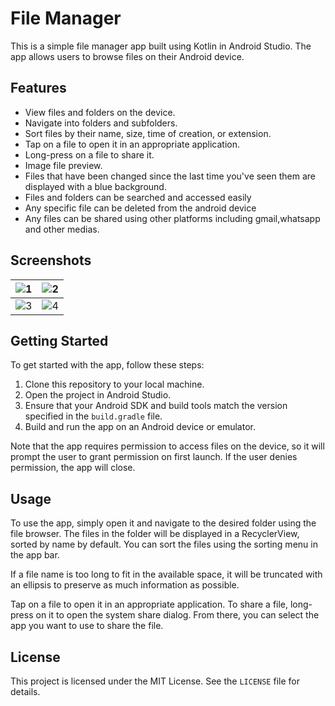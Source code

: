 # File Manager

This is a simple file manager app built using Kotlin in Android Studio. The app allows users to browse files on their Android device.

## Features

- View files and folders on the device.
- Navigate into folders and subfolders.
- Sort files by their name, size, time of creation, or extension.
- Tap on a file to open it in an appropriate application.
- Long-press on a file to share it.
- Image file preview.
- Files that have been changed since the last time you've seen them are displayed with a blue background.
- Files and folders can be searched and accessed easily
- Any specific file can be deleted from the android device
- Any files can be shared using other platforms including gmail,whatsapp and other medias.

## Screenshots

![1](https://i.ibb.co/C0KH904/1.png) | ![2](https://i.ibb.co/VtkQWsp/2.png)
:-----------------------------------:|:------------------------------------:
![3](https://i.ibb.co/t4GZGCx/3.png) | ![4](https://i.ibb.co/tZskTgC/4.png)

## Getting Started

To get started with the app, follow these steps:

1. Clone this repository to your local machine.
2. Open the project in Android Studio.
3. Ensure that your Android SDK and build tools match the version specified in the `build.gradle` file.
4. Build and run the app on an Android device or emulator.

Note that the app requires permission to access files on the device, so it will prompt the user to grant permission on first launch. If the user denies permission, the app will close.

## Usage

To use the app, simply open it and navigate to the desired folder using the file browser. The files in the folder will be displayed in a RecyclerView, sorted by name by default. You can sort the files using the sorting menu in the app bar.

If a file name is too long to fit in the available space, it will be truncated with an ellipsis to preserve as much information as possible.

Tap on a file to open it in an appropriate application. To share a file, long-press on it to open the system share dialog. From there, you can select the app you want to use to share the file.

## License

This project is licensed under the MIT License. See the `LICENSE` file for details.
